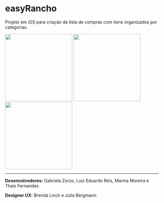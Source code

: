 # easyRancho

Projeto em iOS para criação de lista de compras com itens organizados por categorias.

<img src="https://is2-ssl.mzstatic.com/image/thumb/PurpleSource125/v4/bd/bd/b6/bdbdb63a-a766-3c28-ca4e-0aee560654d4/93231b9f-6a3d-4b71-abc4-49e8be4ab91f_Frame_1.png/1242x2688bb.png" width="220px" /> <img src="https://is1-ssl.mzstatic.com/image/thumb/PurpleSource125/v4/39/1b/c8/391bc893-1ea0-9b70-493b-b3e3ed7a4357/639bd1b0-5534-4b13-9440-8a53ef6409eb_Frame_2.png/1242x2688bb.png" width="220px" /> <img src="https://is2-ssl.mzstatic.com/image/thumb/PurpleSource115/v4/05/15/ed/0515ed56-1b9f-ab8f-c766-3ad6696e6407/e6aa74e5-2bf1-4858-9f50-fae5bc6c2a17_Frame_3.png/1242x2688bb.png" width="220px" />

-----

**Desenvolvedores:** Gabriela Zorzo, Luiz Eduardo Reis, Marina Moreira e Thaís Fernandes

**Designer UX:** Brenda Linck e Julia Bergmann
